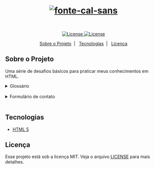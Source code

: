 <H1 align="center"> <a href="https://fontmeme.com/fontes/fonte-cal-sans/"><img src="https://fontmeme.com/permalink/220112/df9e3952ea2e5358d72877fed0e5a8c5.png" alt="fonte-cal-sans" border="0"></a> </H1>

<br>

<p align="center">
    <a href="https://opensource.org/licenses/MIT">
        <img alt="License" src="https://img.shields.io/badge/licen%C3%A7a-MIT-blue">
    </a>
    <a href="#">
        <img alt="License" src="https://img.shields.io/badge/status-em%20andamento-orange">
    </a>
</p>


<p align="center">
<a href="#sobre-o-projeto">Sobre o Projeto</a>&nbsp;&nbsp;|&nbsp;&nbsp;
<a href="#tecnologias">Tecnologias</a>&nbsp;&nbsp;|&nbsp;&nbsp;
<a href="#licença">Licença</a>
</p>

## Sobre o Projeto
Uma série de desafios básicos para praticar meus conhecimentos em HTML.
<br>
  <details>
    <summary>Glossário</summary>
    Neste desafio foi desenvolvido um glossário utilizando uma lista de descrição
  </details>
  <br>
  <details>
    <summary>Formulário de contato</summary>
    Neste desafio foi desenvolvido um formulario para contato utilizando os elementos <strong>< fieldset>, < select>, < checkbox></strong>.
  </details>

<br>

## Tecnologias

- [HTML 5](https://www.w3schools.com/html/)

## Licença

Esse projeto está sob a licença MIT. Veja o arquivo [LICENSE](/LICENSE) para mais detalhes.

<br>